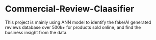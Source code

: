# Commercial-Review-Claasifier
This project is mainly using ANN model to identify the fake/AI generated reviews database over 500k+ for products sold online, and find the business insight from the data.

